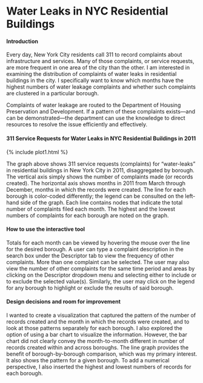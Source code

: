 # Water Leaks in NYC Residential Buildings
#### Introduction
Every day, New York City residents call 311 to record complaints about infrastructure and services. Many of those complaints, or service requests, are more frequent in one area of the city than the other. I am interested in examining the distribution of complaints of water leaks in residential buildings in the city. I specifically want to know which months have the highest numbers of water leakage complaints and whether such complaints are clustered in a particular borough.  

Complaints of water leakage are routed to the Department of Housing Preservation and Development. If a pattern of these complaints exists—and can be demonstrated—the department can use the knowledge to direct resources to resolve the issue efficiently and effectively. 

#### 311 Service Requests for Water Leaks in NYC Residential Buildings in 2011
{% include plot1.html %}

The graph above shows 311 service requests (complaints) for “water-leaks” in residential buildings in New York City in 2011, disaggregated by borough. The vertical axis simply shows the number of complaints made (or records created). The horizontal axis shows months in 2011 from March through December, months in which the records were created. The line for each borough is color-coded differently; the legend can be consulted on the left-hand side of the graph. Each line contains nodes that indicate the total number of complaints filed each month. The highest and the lowest numbers of complaints for each borough are noted on the graph. 

#### How to use the interactive tool

Totals for each month can be viewed by hovering the mouse over the line for the desired borough. A user can type a complaint description in the search box under the Descriptor tab to view the frequency of other complaints. More than one complaint can be selected. The user may also view the number of other complaints for the same time period and areas by clicking on the Descriptor dropdown menu and selecting either to include or to exclude the selected value(s). Similarly, the user may click on the legend for any borough to highlight or exclude the results of said borough.

#### Design decisions and room for improvement

I wanted to create a visualization that captured the pattern of the number of records created and the month in which the records were created, and to look at those patterns separately for each borough. I also explored the option of using a bar chart to visualize the information. However, the bar chart did not clearly convey the month-to-month different in number of records created within and across boroughs. The line graph provides the benefit of borough-by-borough comparison, which was my primary interest. It also shows the pattern for a given borough. To add a numerical perspective, I also inserted the highest and lowest numbers of records for each borough.

